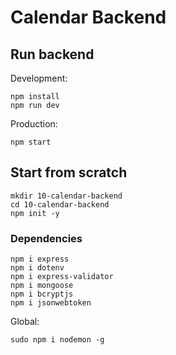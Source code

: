 # Calendar Backend

## Run backend

Development:

```shell
npm install
npm run dev
```

Production:

```shell
npm start
```

## Start from scratch

```shell
mkdir 10-calendar-backend
cd 10-calendar-backend
npm init -y
```

### Dependencies

```shell
npm i express
npm i dotenv
npm i express-validator
npm i mongoose
npm i bcryptjs
npm i jsonwebtoken
```

Global:

```shell
sudo npm i nodemon -g
```